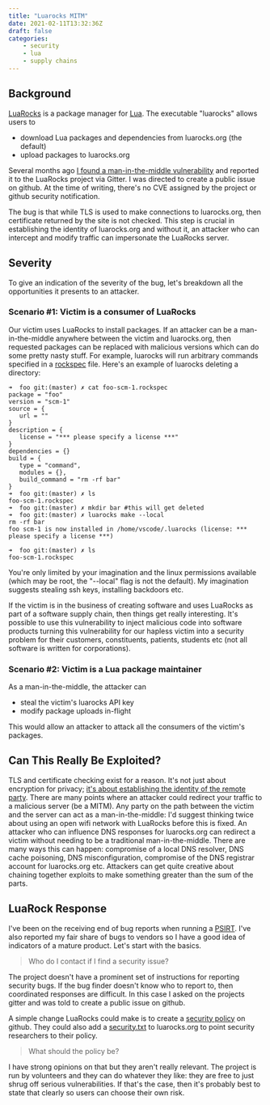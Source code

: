 ```yaml
---
title: "Luarocks MITM"
date: 2021-02-11T13:32:36Z
draft: false
categories:
    - security
    - lua
    - supply chains
---
```



## Background

[LuaRocks](https://luarocks.org/) is a package manager for [Lua](https://www.lua.org/). The executable "luarocks" allows users to

* download Lua packages and dependencies from luarocks.org (the default)
* upload packages to luarocks.org

Several months ago [I found a man-in-the-middle vulnerability](https://github.com/luarocks/luarocks/issues/1215) and reported it to the
LuaRocks project via Gitter. I was directed to create a public issue on github. At the time of writing, there's no CVE assigned by the project or github security
notification.

The bug is that while TLS is used to make connections to luarocks.org, then certificate returned by the site is not checked. This step is crucial in establishing the identity of
luarocks.org and without it, an attacker who can intercept and
modify traffic can impersonate the LuaRocks server.

## Severity

To give an indication of the severity of the bug, let's breakdown all the opportunities it presents to an attacker.

### Scenario #1: Victim is a consumer of LuaRocks

Our victim uses LuaRocks to install packages. If an attacker can be a man-in-the-middle anywhere between the victim and luarocks.org, then
requested packages can be replaced with malicious versions which can do some pretty nasty stuff. For example, luarocks will run
arbitrary commands specified in a [rockspec](https://github.com/luarocks/luarocks/wiki/Rockspec-format) file. Here's an example of luarocks deleting a directory:

```shell
➜  foo git:(master) ✗ cat foo-scm-1.rockspec 
package = "foo"
version = "scm-1"
source = {
   url = ""
}
description = {
   license = "*** please specify a license ***"
}
dependencies = {}
build = {
   type = "command",
   modules = {},
   build_command = "rm -rf bar"
}
➜  foo git:(master) ✗ ls
foo-scm-1.rockspec
➜  foo git:(master) ✗ mkdir bar #this will get deleted
➜  foo git:(master) ✗ luarocks make --local        
rm -rf bar
foo scm-1 is now installed in /home/vscode/.luarocks (license: *** please specify a license ***)

➜  foo git:(master) ✗ ls
foo-scm-1.rockspec
```

You're only limited by your imagination and the linux permissions available (which may be root, the "--local" flag is not the default).
My imagination suggests stealing ssh keys, installing backdoors etc.

If the victim is in the business of creating software and uses LuaRocks as part of a software supply chain, then things get really interesting. It's possible to use this vulnerability to inject malicious code into software products turning this vulnerability for our
hapless victim into a security problem for their customers, constituents, patients, students etc (not all software is written for corporations).

### Scenario #2: Victim is a Lua package maintainer

As a man-in-the-middle, the attacker can

* steal the victim's luarocks API key
* modify package uploads in-flight

This would allow an attacker to attack all the consumers of the
victim's packages.

## Can This Really Be Exploited?

TLS and certificate checking exist for a reason. It's not just about encryption for privacy; [it's about establishing the identity of the
remote party](https://docs.google.com/document/pub?id=1roBIeSJsYq3Ntpf6N0PIeeAAvu4ddn7mGo6Qb7aL7ew). There are many points where an attacker could redirect your traffic to a malicious server (be a MITM). Any party on the path
between the victim and the server can act as a man-in-the-middle: I'd suggest thinking twice about using an open wifi network with LuaRocks
before this is fixed. An attacker who can influence DNS responses for luarocks.org can redirect a victim without needing to be a traditional
man-in-the-middle. There are many ways this can happen: compromise of a local DNS resolver, DNS cache poisoning, DNS misconfiguration,
compromise of the DNS registrar account for luarocks.org etc. Attackers can get quite creative about chaining together exploits to make something
greater than the sum of the parts.

## LuaRock Response

I've been on the receiving end of bug reports when running
a [PSIRT](https://www.first.org/standards/frameworks/psirts/psirt_services_framework_v1.1). I've also reported my fair share
of bugs to vendors so I have a good idea of indicators of a
mature product. Let's start with the basics.

> Who do I contact if I find a security issue?

The project doesn't have a prominent set of instructions for
reporting security bugs. If the bug finder doesn't know who
to report to, then coordinated responses are difficult. In this
case I asked on the projects gitter and was told to create a
public issue on github.

A simple change LuaRocks could make is to create a [security policy](https://github.com/luarocks/luarocks/security/policy) on github. They could also add a [security.txt](https://securitytxt.org/) to luarocks.org to point security researchers to their policy.

> What should the policy be?

I have strong opinions on that but they aren't really relevant.
The project is run by volunteers and they can do whatever they
like: they are free to just shrug off serious vulnerabilities. If
that's the case, then it's probably best to state that clearly so
users can choose their own risk.
